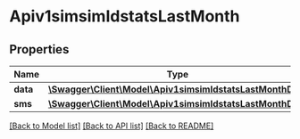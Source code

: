 # Apiv1simsimIdstatsLastMonth

## Properties
Name | Type | Description | Notes
------------ | ------------- | ------------- | -------------
**data** | [**\Swagger\Client\Model\Apiv1simsimIdstatsLastMonthData**](Apiv1simsimIdstatsLastMonthData.md) |  | [optional] 
**sms** | [**\Swagger\Client\Model\Apiv1simsimIdstatsLastMonthData**](Apiv1simsimIdstatsLastMonthData.md) |  | [optional] 

[[Back to Model list]](../../README.md#documentation-for-models) [[Back to API list]](../../README.md#documentation-for-api-endpoints) [[Back to README]](../../README.md)

